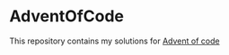 # AdventOfCode
This repository contains my solutions for [Advent of code](https://adventofcode.com/)
